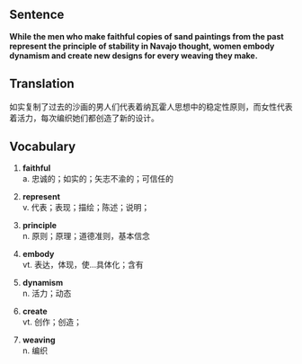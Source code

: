 ## Sentence

**While the men who make faithful copies of sand paintings from the past represent the principle of stability in Navajo thought, women embody dynamism and create new designs for every weaving they make.**      

## Translation

如实复制了过去的沙画的男人们代表着纳瓦霍人思想中的稳定性原则，而女性代表着活力，每次编织她们都创造了新的设计。     

## Vocabulary   

1. **faithful**      
a. 忠诚的；如实的；矢志不渝的；可信任的       

2. **represent**      
v. 代表；表现；描绘；陈述；说明；      

3. **principle**     
n. 原则；原理；道德准则，基本信念      

4. **embody**     
vt. 表达，体现，使...具体化；含有       

5. **dynamism**      
n. 活力；动态       

6. **create**      
vt. 创作；创造；     

7. **weaving**      
n. 编织     


